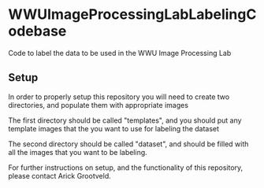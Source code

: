 # WWUImageProcessingLabLabelingCodebase
Code to label the data to be used in the WWU Image Processing Lab


## Setup
In order to properly setup this repository you will need to create two directories, and populate them with appropriate images

The first directory should be called "templates", and you should put any template images that the you want to use for labeling the dataset

The second directory should be called "dataset", and should be filled with all the images that you want to be labeling.

For further instructions on setup, and the functionality of this repository, please contact Arick Grootveld.
